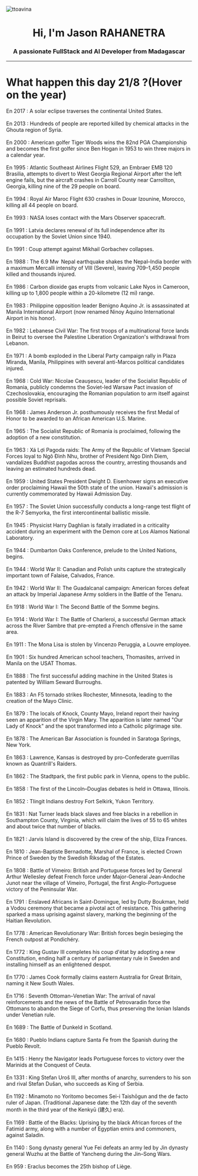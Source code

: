 
<p align="left"> <img src="https://komarev.com/ghpvc/?username=ttoavina&label=Profile%20views&color=0e75b6&style=flat" alt="ttoavina" /> </p>
<h1 align="center">Hi, I'm Jason RAHANETRA</h1>
<h3 align="center">A passionate FullStack and AI Developer from Madagascar</h3>
    
<hr/>
<h1> What happen this day 21/8 ?(Hover on the year)</h1>

En 2017 : A solar eclipse traverses the continental United States.
<br/><br/>
En 2013 : Hundreds of people are reported killed by chemical attacks in the Ghouta region of Syria.
<br/><br/>
En 2000 : American golfer Tiger Woods wins the 82nd PGA Championship and becomes the first golfer since Ben Hogan in 1953 to win three majors in a calendar year.
<br/><br/>
En 1995 : Atlantic Southeast Airlines Flight 529, an Embraer EMB 120 Brasilia, attempts to divert to West Georgia Regional Airport after the left engine fails, but the aircraft crashes in Carroll County near Carrollton, Georgia, killing nine of the 29 people on board.
<br/><br/>
En 1994 : Royal Air Maroc Flight 630 crashes in Douar Izounine, Morocco, killing all 44 people on board.
<br/><br/>
En 1993 : NASA loses contact with the Mars Observer spacecraft.
<br/><br/>
En 1991 : Latvia declares renewal of its full independence after its occupation by the Soviet Union since 1940.
<br/><br/>
En 1991 : Coup attempt against Mikhail Gorbachev collapses.
<br/><br/>
En 1988 : The 6.9 Mw  Nepal earthquake shakes the Nepal–India border with a maximum Mercalli intensity of VIII (Severe), leaving 709–1,450 people killed and thousands injured.
<br/><br/>
En 1986 : Carbon dioxide gas erupts from volcanic Lake Nyos in Cameroon, killing up to 1,800 people within a 20-kilometre (12 mi) range.
<br/><br/>
En 1983 : Philippine opposition leader Benigno Aquino Jr. is assassinated at Manila International Airport (now renamed Ninoy Aquino International Airport in his honor).
<br/><br/>
En 1982 : Lebanese Civil War: The first troops of a multinational force lands in Beirut to oversee the Palestine Liberation Organization's withdrawal from Lebanon.
<br/><br/>
En 1971 : A bomb exploded in the Liberal Party campaign rally in Plaza Miranda, Manila, Philippines with several anti-Marcos political candidates injured.
<br/><br/>
En 1968 : Cold War: Nicolae Ceaușescu, leader of the Socialist Republic of Romania, publicly condemns the Soviet-led Warsaw Pact invasion of Czechoslovakia, encouraging the Romanian population to arm itself against possible Soviet reprisals.
<br/><br/>
En 1968 : James Anderson Jr. posthumously receives the first Medal of Honor to be awarded to an African American U.S. Marine.
<br/><br/>
En 1965 : The Socialist Republic of Romania is proclaimed, following the adoption of a new constitution.
<br/><br/>
En 1963 : Xá Lợi Pagoda raids: The Army of the Republic of Vietnam Special Forces loyal to Ngô Đình Nhu, brother of President Ngo Dinh Diem, vandalizes Buddhist pagodas across the country, arresting thousands and leaving an estimated hundreds dead.
<br/><br/>
En 1959 : United States President Dwight D. Eisenhower signs an executive order proclaiming Hawaii the 50th state of the union. Hawaii's admission is currently commemorated by Hawaii Admission Day.
<br/><br/>
En 1957 : The Soviet Union successfully conducts a long-range test flight of the R-7 Semyorka, the first intercontinental ballistic missile.
<br/><br/>
En 1945 : Physicist Harry Daghlian is fatally irradiated in a criticality accident during an experiment with the Demon core at Los Alamos National Laboratory.
<br/><br/>
En 1944 : Dumbarton Oaks Conference, prelude to the United Nations, begins.
<br/><br/>
En 1944 : World War II: Canadian and Polish units capture the strategically important town of Falaise, Calvados, France.
<br/><br/>
En 1942 : World War II: The Guadalcanal campaign: American forces defeat an attack by Imperial Japanese Army soldiers in the Battle of the Tenaru.
<br/><br/>
En 1918 : World War I: The Second Battle of the Somme begins.
<br/><br/>
En 1914 : World War I: The Battle of Charleroi, a successful German attack across the River Sambre that pre-empted a French offensive in the same area.
<br/><br/>
En 1911 : The Mona Lisa is stolen by Vincenzo Peruggia, a Louvre employee.
<br/><br/>
En 1901 : Six hundred American school teachers, Thomasites, arrived in Manila on the USAT Thomas.
<br/><br/>
En 1888 : The first successful adding machine in the United States is patented by William Seward Burroughs.
<br/><br/>
En 1883 : An F5 tornado strikes Rochester, Minnesota, leading to the creation of the Mayo Clinic.
<br/><br/>
En 1879 : The locals of Knock, County Mayo, Ireland report their having seen an apparition of the Virgin Mary. The apparition is later named "Our Lady of Knock" and the spot transformed into a Catholic pilgrimage site.
<br/><br/>
En 1878 : The American Bar Association is founded in Saratoga Springs, New York.
<br/><br/>
En 1863 : Lawrence, Kansas is destroyed by pro-Confederate guerrillas known as Quantrill's Raiders.
<br/><br/>
En 1862 : The Stadtpark, the first public park in Vienna, opens to the public.
<br/><br/>
En 1858 : The first of the Lincoln–Douglas debates is held in Ottawa, Illinois.
<br/><br/>
En 1852 : Tlingit Indians destroy Fort Selkirk, Yukon Territory.
<br/><br/>
En 1831 : Nat Turner leads black slaves and free blacks in a rebellion in Southampton County, Virginia, which will claim the lives of 55 to 65 whites and about twice that number of blacks.
<br/><br/>
En 1821 : Jarvis Island is discovered by the crew of the ship, Eliza Frances.
<br/><br/>
En 1810 : Jean-Baptiste Bernadotte, Marshal of France, is elected Crown Prince of Sweden by the Swedish Riksdag of the Estates.
<br/><br/>
En 1808 : Battle of Vimeiro: British and Portuguese forces led by General Arthur Wellesley defeat French force under Major-General Jean-Andoche Junot near the village of Vimeiro, Portugal, the first Anglo-Portuguese victory of the Peninsular War.
<br/><br/>
En 1791 : Enslaved Africans in Saint-Domingue, led by Dutty Boukman, held a Vodou ceremony that became a pivotal act of resistance. This gathering sparked a mass uprising against slavery, marking the beginning of the Haitian Revolution.
<br/><br/>
En 1778 : American Revolutionary War: British forces begin besieging the French outpost at Pondichéry.
<br/><br/>
En 1772 : King Gustav III completes his coup d'état by adopting a new Constitution, ending half a century of parliamentary rule in Sweden and installing himself as an enlightened despot.
<br/><br/>
En 1770 : James Cook formally claims eastern Australia for Great Britain, naming it New South Wales.
<br/><br/>
En 1716 : Seventh Ottoman–Venetian War: The arrival of naval reinforcements and the news of the Battle of Petrovaradin force the Ottomans to abandon the Siege of Corfu, thus preserving the Ionian Islands under Venetian rule.
<br/><br/>
En 1689 : The Battle of Dunkeld in Scotland.
<br/><br/>
En 1680 : Pueblo Indians capture Santa Fe from the Spanish during the Pueblo Revolt.
<br/><br/>
En 1415 : Henry the Navigator leads Portuguese forces to victory over the Marinids at the Conquest of Ceuta.
<br/><br/>
En 1331 : King Stefan Uroš III, after months of anarchy, surrenders to his son and rival Stefan Dušan, who succeeds as King of Serbia.
<br/><br/>
En 1192 : Minamoto no Yoritomo becomes Sei-i Taishōgun and the de facto ruler of Japan. (Traditional Japanese date: the 12th day of the seventh month in the third year of the Kenkyū (建久) era).
<br/><br/>
En 1169 : Battle of the Blacks: Uprising by the black African forces of the Fatimid army, along with a number of Egyptian emirs and commoners, against Saladin.
<br/><br/>
En 1140 : Song dynasty general Yue Fei defeats an army led by Jin dynasty general Wuzhu at the Battle of Yancheng during the Jin–Song Wars.
<br/><br/>
En 959 : Eraclus becomes the 25th bishop of Liège.
<br/><br/>
